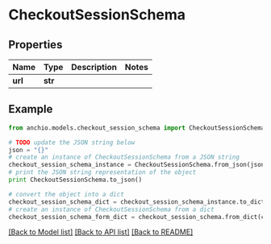 # CheckoutSessionSchema


## Properties

Name | Type | Description | Notes
------------ | ------------- | ------------- | -------------
**url** | **str** |  | 

## Example

```python
from anchio.models.checkout_session_schema import CheckoutSessionSchema

# TODO update the JSON string below
json = "{}"
# create an instance of CheckoutSessionSchema from a JSON string
checkout_session_schema_instance = CheckoutSessionSchema.from_json(json)
# print the JSON string representation of the object
print CheckoutSessionSchema.to_json()

# convert the object into a dict
checkout_session_schema_dict = checkout_session_schema_instance.to_dict()
# create an instance of CheckoutSessionSchema from a dict
checkout_session_schema_form_dict = checkout_session_schema.from_dict(checkout_session_schema_dict)
```
[[Back to Model list]](../README.md#documentation-for-models) [[Back to API list]](../README.md#documentation-for-api-endpoints) [[Back to README]](../README.md)



